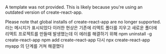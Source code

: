 A template was not provided. This is likely because you're using an outdated version of create-react-app.

Please note that global installs of create-react-app are no longer supported.
라는 메시지가 표시되었다
이러한 현상은 기존에 리액트 폴더를 지우고 새로운 폴더에 리액트 프로젝트를 만들때 발생했는데 이 에러를 해결하기 위해
npm uninstall -g create-react-app
npm add create-react-app
다시 npx create-react-app myapp
의 단계를 거쳐 해결했다
